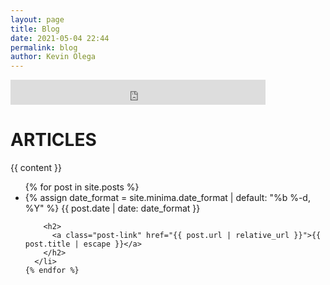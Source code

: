 ```yaml
--- 
layout: page
title: Blog
date: 2021-05-04 22:44
permalink: blog
author: Kevin Olega 
--- 
```


<p><iframe src="https://duckduckgo.com/search.html?site=minimalchanges.com&prefill=Search minimal changes" style="overflow:hidden;margin:0;padding:0;width:408px;height:40px;" frameborder="0"></iframe></p>
  

<h1 class="page-heading">ARTICLES</h1>
  
  {{ content }}

  <ul class="post-list">
    {% for post in site.posts %}
      <li>
        {% assign date_format = site.minima.date_format | default: "%b %-d, %Y" %}
        <span class="post-meta">{{ post.date | date: date_format }}</span>

        <h2>
          <a class="post-link" href="{{ post.url | relative_url }}">{{ post.title | escape }}</a>
        </h2>
      </li>
    {% endfor %}
  </ul>
